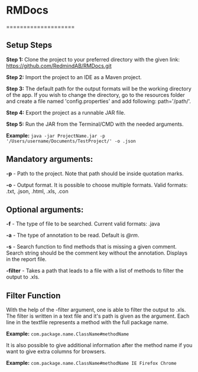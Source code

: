 # RMDocs
====================

## Setup Steps

**Step 1:** Clone the project to your preferred directory with the given link: https://github.com/RedmindAB/RMDocs.git

**Step 2:** Import the project to an IDE as a Maven project.

**Step 3:** The default path for the output formats will be the working directory of the app. If you wish to change the  directory, go to the resources folder and create a file named 'config.properties' and add following: path='/path/'.

**Step 4:** Export the project as a runnable JAR file.

**Step 5:** Run the JAR from the Terminal/CMD with the needed arguments.

**Example:** `java -jar ProjectName.jar -p '/Users/username/Documents/TestProject/' -o .json`
         
## Mandatory arguments: 
**-p** - Path to the project. Note that path should be inside quotation marks.

**-o** - Output format. It is possible to choose multiple formats. Valid formats: .txt, .json, .html, .xls, .con
        
## Optional arguments: 
**-f** - The type of file to be searched. Current valid formats: .java

**-a** - The type of annotation to be read. Default is *@rm*.

**-s** - Search function to find methods that is missing a given comment. Search string should be the comment key without the annotation. Displays in the report file.

**-filter** - Takes a path that leads to a file with a list of methods to filter the output to .xls.

## Filter Function
With the help of the -filter argument, one is able to filter the output to .xls. The filter is written in a text file and it's path is given as the argument.
Each line in the textfile represents a method with the full package name.

**Example:** `com.package.name.ClassName#methodName`

It is also possible to give additional information after the method name if you want to give extra columns for browsers.

**Example:** `com.package.name.ClassName#methodName IE Firefox Chrome`

